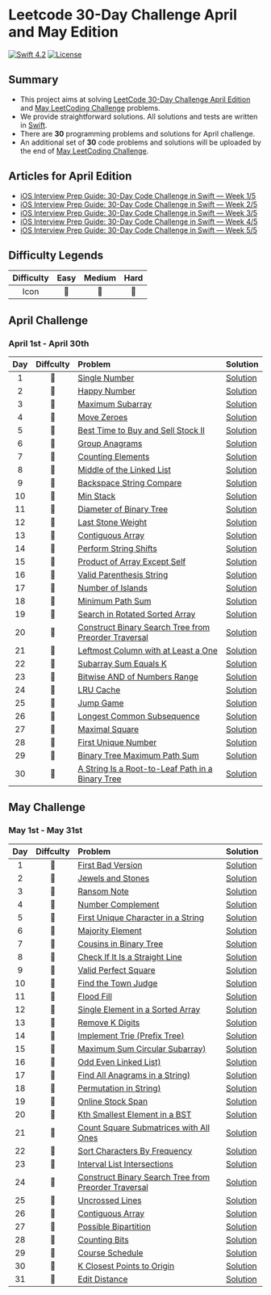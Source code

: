 # Leetcode 30-Day Challenge April and May Edition

[![Swift 4.2](https://img.shields.io/badge/Swift-5.0-orange.svg?style=flat)](https://developer.apple.com/swift/)  [![License](https://img.shields.io/github/license/mashape/apistatus.svg)](https://github.com/twho/LeetCode-Swift/blob/master/LICENSE)

## Summary
- This project aims at solving [LeetCode 30-Day Challenge April Edition](https://leetcode.com/explore/featured/card/30-day-leetcoding-challenge/) and [May LeetCoding Challenge](https://leetcode.com/explore/featured/card/may-leetcoding-challenge/)  problems. 
- We provide straightforward solutions. All solutions and tests are written in [Swift](https://developer.apple.com/swift/).
- There are **30** programming problems and solutions for April challenge. 
- An  additional set of **30** code problems and solutions will be uploaded by the end of [May LeetCoding Challenge](https://leetcode.com/explore/featured/card/may-leetcoding-challenge/).

## Articles for April Edition
- [iOS Interview Prep Guide: 30-Day Code Challenge in Swift — Week 1/5](https://medium.com/@twho/ios-interview-prep-guide-30-day-code-challenge-in-swift-week-1-5-7198c6a1477a)
- [iOS Interview Prep Guide: 30-Day Code Challenge in Swift — Week 2/5](https://medium.com/@twho/ios-interview-prep-guide-30-day-code-challenge-in-swift-week-2-5-f8d14df99179)
- [iOS Interview Prep Guide: 30-Day Code Challenge in Swift — Week 3/5](https://medium.com/@twho/ios-interview-prep-guide-30-day-code-challenge-in-swift-week-3-5-463f9bb8c4f5)
- [iOS Interview Prep Guide: 30-Day Code Challenge in Swift — Week 4/5](https://medium.com/@twho/ios-interview-prep-guide-30-day-code-challenge-in-swift-week-4-5-647f6050e869)
- [iOS Interview Prep Guide: 30-Day Code Challenge in Swift — Week 5/5](https://medium.com/swlh/ios-interview-prep-guide-30-day-code-challenge-in-swift-week-5-5-d093e2cd4217)

## Difficulty Legends
| Difficulty | Easy | Medium | Hard |
|:--: | :--: | :--: |  :--: |
| Icon | 📗 | 📙 | 📕 |

## April Challenge
### April 1st - April 30th
| Day | Diffculty | Problem | Solution |
|:--:| :--: | :-- | -- |
| 1 |📗|[Single Number](https://leetcode.com/problems/single-number/) | [Solution](https://github.com/twho/leetcode-30-day-challenge-swift/blob/master/LeetCodeChallenge/LeetCodeChallenge/AprilWeek1/AprilSolDay1.swift)|
| 2 |📗| [Happy Number](https://leetcode.com/problems/happy-number/) | [Solution](https://github.com/twho/leetcode-30-day-challenge-swift/blob/master/LeetCodeChallenge/LeetCodeChallenge/AprilWeek1/AprilSolDay2.swift)|
| 3 |📗| [Maximum Subarray](https://leetcode.com/problems/maximum-subarray/) | [Solution](https://github.com/twho/leetcode-30-day-challenge-swift/blob/master/LeetCodeChallenge/LeetCodeChallenge/AprilWeek1/AprilSolDay3.swift)|
| 4 |📗| [Move Zeroes](https://leetcode.com/problems/move-zeroes/) | [Solution](https://github.com/twho/leetcode-30-day-challenge-swift/blob/master/LeetCodeChallenge/LeetCodeChallenge/AprilWeek1/AprilSolDay4.swift)|
| 5 |📗| [Best Time to Buy and Sell Stock II](https://leetcode.com/problems/best-time-to-buy-and-sell-stock-ii/) | [Solution](https://github.com/twho/leetcode-30-day-challenge-swift/blob/master/LeetCodeChallenge/LeetCodeChallenge/AprilWeek1/AprilSolDay5.swift)|
| 6 |📙| [Group Anagrams](https://leetcode.com/problems/group-anagrams/) | [Solution](https://github.com/twho/leetcode-30-day-challenge-swift/blob/master/LeetCodeChallenge/LeetCodeChallenge/AprilWeek1/AprilSolDay6.swift)|
| 7 |📗| [Counting Elements](https://leetcode.com/explore/featured/card/30-day-leetcoding-challenge/528/AprilWeek-1/3289/) | [Solution](https://github.com/twho/leetcode-30-day-challenge-swift/blob/master/LeetCodeChallenge/LeetCodeChallenge/AprilWeek1/AprilSolDay7.swift)|
| 8 |📗| [Middle of the Linked List](https://leetcode.com/problems/middle-of-the-linked-list/) | [Solution](https://github.com/twho/leetcode-30-day-challenge-swift/blob/master/LeetCodeChallenge/LeetCodeChallenge/AprilWeek2/AprilSolDay8.swift)|
| 9 |📗| [Backspace String Compare](https://leetcode.com/problems/backspace-string-compare/) | [Solution](https://github.com/twho/leetcode-30-day-challenge-swift/blob/master/LeetCodeChallenge/LeetCodeChallenge/AprilWeek2/AprilSolDay9.swift)|
| 10 |📗| [Min Stack](https://leetcode.com/problems/min-stack/) | [Solution](https://github.com/twho/leetcode-30-day-challenge-swift/blob/master/LeetCodeChallenge/LeetCodeChallenge/AprilWeek2/AprilSolDay10.swift)|
| 11 |📗| [Diameter of Binary Tree](https://leetcode.com/problems/diameter-of-binary-tree/) | [Solution](https://github.com/twho/leetcode-30-day-challenge-swift/blob/master/LeetCodeChallenge/LeetCodeChallenge/AprilWeek2/AprilSolDay11.swift)|
| 12 |📗| [Last Stone Weight](https://leetcode.com/problems/last-stone-weight/) | [Solution](https://github.com/twho/leetcode-30-day-challenge-swift/blob/master/LeetCodeChallenge/LeetCodeChallenge/AprilWeek2/AprilSolDay12.swift)|
| 13 |📙| [Contiguous Array](https://leetcode.com/problems/contiguous-array/) | [Solution](https://github.com/twho/leetcode-30-day-challenge-swift/blob/master/LeetCodeChallenge/LeetCodeChallenge/AprilWeek2/AprilSolDay13.swift)|
| 14 |📗| [Perform String Shifts](https://leetcode.com/explore/featured/card/30-day-leetcoding-challenge/529/AprilWeek-2/3299/) | [Solution](https://github.com/twho/leetcode-30-day-challenge-swift/blob/master/LeetCodeChallenge/LeetCodeChallenge/AprilWeek2/AprilSolDay14.swift)|
| 15 |📙| [Product of Array Except Self](https://leetcode.com/problems/product-of-array-except-self/) | [Solution](https://github.com/twho/leetcode-30-day-challenge-swift/blob/master/LeetCodeChallenge/LeetCodeChallenge/AprilWeek3/AprilSolDay15.swift)|
| 16 |📙| [Valid Parenthesis String](https://leetcode.com/problems/valid-parenthesis-string/) | [Solution](https://github.com/twho/leetcode-30-day-challenge-swift/blob/master/LeetCodeChallenge/LeetCodeChallenge/AprilWeek3/AprilSolDay16.swift)|
| 17 |📙| [Number of Islands](https://leetcode.com/problems/number-of-islands/) | [Solution](https://github.com/twho/leetcode-30-day-challenge-swift/blob/master/LeetCodeChallenge/LeetCodeChallenge/AprilWeek3/AprilSolDay17.swift)|
| 18 |📙| [Minimum Path Sum](https://leetcode.com/problems/minimum-path-sum/) | [Solution](https://github.com/twho/leetcode-30-day-challenge-swift/blob/master/LeetCodeChallenge/LeetCodeChallenge/AprilWeek3/AprilSolDay18.swift)|
| 19 |📙| [Search in Rotated Sorted Array](https://leetcode.com/problems/search-in-rotated-sorted-array/) | [Solution](https://github.com/twho/leetcode-30-day-challenge-swift/blob/master/LeetCodeChallenge/LeetCodeChallenge/AprilWeek3/AprilSolDay19.swift)|
| 20 |📙| [Construct Binary Search Tree from Preorder Traversal](https://leetcode.com/problems/construct-binary-search-tree-from-preorder-traversal/) | [Solution](https://github.com/twho/leetcode-30-day-challenge-swift/blob/master/LeetCodeChallenge/LeetCodeChallenge/AprilWeek3/AprilSolDay20.swift)|
| 21 |📙| [Leftmost Column with at Least a One](https://leetcode.com/explore/featured/card/30-day-leetcoding-challenge/530/AprilWeek-3/3306/) | [Solution](https://github.com/twho/leetcode-30-day-challenge-swift/blob/master/LeetCodeChallenge/LeetCodeChallenge/AprilWeek3/AprilSolDay21.swift)|
| 22 |📙| [Subarray Sum Equals K](https://leetcode.com/problems/subarray-sum-equals-k/) | [Solution](https://github.com/twho/leetcode-30-day-challenge-swift/blob/master/LeetCodeChallenge/LeetCodeChallenge/AprilWeek4/AprilSolDay22.swift)|
| 23 |📙| [Bitwise AND of Numbers Range](https://leetcode.com/problems/bitwise-and-of-numbers-range/) | [Solution](https://github.com/twho/leetcode-30-day-challenge-swift/blob/master/LeetCodeChallenge/LeetCodeChallenge/AprilWeek4/AprilSolDay23.swift)|
| 24 |📙| [LRU Cache](https://leetcode.com/problems/lru-cache/) | [Solution](https://github.com/twho/leetcode-30-day-challenge-swift/blob/master/LeetCodeChallenge/LeetCodeChallenge/AprilWeek4/AprilSolDay24.swift)|
| 25 |📙| [Jump Game](https://leetcode.com/problems/jump-game/) | [Solution](https://github.com/twho/leetcode-30-day-challenge-swift/blob/master/LeetCodeChallenge/LeetCodeChallenge/AprilWeek4/AprilSolDay25.swift)|
| 26 |📙| [Longest Common Subsequence](https://leetcode.com/problems/longest-common-subsequence/) | [Solution](https://github.com/twho/leetcode-30-day-challenge-swift/blob/master/LeetCodeChallenge/LeetCodeChallenge/AprilWeek4/AprilSolDay26.swift)|
| 27 |📙| [Maximal Square](https://leetcode.com/problems/maximal-square/) | [Solution](https://github.com/twho/leetcode-30-day-challenge-swift/blob/master/LeetCodeChallenge/LeetCodeChallenge/AprilWeek4/AprilSolDay27.swift)|
| 28 |📙| [First Unique Number](https://leetcode.com/explore/featured/card/30-day-leetcoding-challenge/531/week-4/3313/) | [Solution](https://github.com/twho/leetcode-30-day-challenge-swift/blob/master/LeetCodeChallenge/LeetCodeChallenge/AprilWeek4/AprilSolDay28.swift)|
| 29 |📕| [Binary Tree Maximum Path Sum](https://leetcode.com/problems/binary-tree-maximum-path-sum/) | [Solution](https://github.com/twho/leetcode-30-day-challenge-swift/blob/master/LeetCodeChallenge/LeetCodeChallenge/AprilWeek5/AprilSolDay29.swift)|
| 30 |📙| [A String Is a Root-to-Leaf Path in a Binary Tree](https://thefellowprogrammer.blogspot.com/2020/04/check-if-string-is-valid-sequence-from.html) | [Solution](https://github.com/twho/leetcode-30-day-challenge-swift/blob/master/LeetCodeChallenge/LeetCodeChallenge/AprilWeek5/AprilSolDay30.swift)|

## May Challenge
### May 1st - May 31st
| Day | Diffculty | Problem | Solution |
|:--:| :--: | :-- | -- |
| 1 |📗|[First Bad Version](https://leetcode.com/problems/first-bad-version/) | [Solution](https://github.com/twho/leetcode-30-day-challenge-swift/blob/master/LeetCodeChallenge/LeetCodeChallenge/MayWeek1/MaySolDay1.swift)|
| 2 |📗|[Jewels and Stones](https://leetcode.com/problems/jewels-and-stones/) | [Solution](https://github.com/twho/leetcode-30-day-challenge-swift/blob/master/LeetCodeChallenge/LeetCodeChallenge/MayWeek1/MaySolDay2.swift)|
| 3 |📗|[Ransom Note](https://leetcode.com/problems/ransom-note/) | [Solution](https://github.com/twho/leetcode-30-day-challenge-swift/blob/master/LeetCodeChallenge/LeetCodeChallenge/MayWeek1/MaySolDay4.swift)|
| 4 |📗|[Number Complement](https://leetcode.com/problems/number-complement/) | [Solution](https://github.com/twho/leetcode-30-day-challenge-swift/blob/master/LeetCodeChallenge/LeetCodeChallenge/MayWeek1/MaySolDay4.swift)|
| 5 |📗|[First Unique Character in a String](https://leetcode.com/problems/first-unique-character-in-a-string/) | [Solution](https://github.com/twho/leetcode-30-day-challenge-swift/blob/master/LeetCodeChallenge/LeetCodeChallenge/MayWeek1/MaySolDay5.swift)|
| 6 |📗|[Majority Element](https://leetcode.com/problems/majority-element/) | [Solution](https://github.com/twho/leetcode-30-day-challenge-swift/blob/master/LeetCodeChallenge/LeetCodeChallenge/MayWeek1/MaySolDay6.swift)|
| 7 |📗|[Cousins in Binary Tree](https://leetcode.com/problems/cousins-in-binary-tree/) | [Solution](https://github.com/twho/leetcode-30-day-challenge-swift/blob/master/LeetCodeChallenge/LeetCodeChallenge/MayWeek1/MaySolDay7.swift)|
| 8 |📗|[Check If It Is a Straight Line](https://leetcode.com/problems/check-if-it-is-a-straight-line/) | [Solution](https://github.com/twho/leetcode-30-day-challenge-swift/blob/master/LeetCodeChallenge/LeetCodeChallenge/MayWeek2/MaySolDay8.swift)|
| 9 |📗|[Valid Perfect Square](https://leetcode.com/problems/valid-perfect-square/) | [Solution](https://github.com/twho/leetcode-30-day-challenge-swift/blob/master/LeetCodeChallenge/LeetCodeChallenge/MayWeek2/MaySolDay9.swift)|
| 10 |📗|[Find the Town Judge](https://leetcode.com/problems/find-the-town-judge/) | [Solution](https://github.com/twho/leetcode-30-day-challenge-swift/blob/master/LeetCodeChallenge/LeetCodeChallenge/MayWeek2/MaySolDay10.swift)|
| 11 |📗|[Flood Fill](https://leetcode.com/problems/flood-fill/) | [Solution](https://github.com/twho/leetcode-30-day-challenge-swift/blob/master/LeetCodeChallenge/LeetCodeChallenge/MayWeek2/MaySolDay11.swift)|
| 12 |📙|[Single Element in a Sorted Array](https://leetcode.com/problems/single-element-in-a-sorted-array/) | [Solution](https://github.com/twho/leetcode-30-day-challenge-swift/blob/master/LeetCodeChallenge/LeetCodeChallenge/MayWeek2/MaySolDay12.swift)|
| 13 |📙|[Remove K Digits](https://leetcode.com/problems/remove-k-digits/) | [Solution](https://github.com/twho/leetcode-30-day-challenge-swift/blob/master/LeetCodeChallenge/LeetCodeChallenge/MayWeek2/MaySolDay13.swift)|
| 14 |📙|[Implement Trie (Prefix Tree)](https://leetcode.com/problems/implement-trie-prefix-tree/) | [Solution](https://github.com/twho/leetcode-30-day-challenge-swift/blob/master/LeetCodeChallenge/LeetCodeChallenge/MayWeek2/MaySolDay14.swift)|
| 15 |📙|[Maximum Sum Circular Subarray)](https://leetcode.com/problems/maximum-sum-circular-subarray/) | [Solution](https://github.com/twho/leetcode-30-day-challenge-swift/blob/master/LeetCodeChallenge/LeetCodeChallenge/MayWeek3/MaySolDay15.swift)|
| 16 |📙|[Odd Even Linked List)](https://leetcode.com/problems/odd-even-linked-list/) | [Solution](https://github.com/twho/leetcode-30-day-challenge-swift/blob/master/LeetCodeChallenge/LeetCodeChallenge/MayWeek3/MaySolDay16.swift)|
| 17 |📙|[Find All Anagrams in a String)](https://leetcode.com/problems/find-all-anagrams-in-a-string/) | [Solution](https://github.com/twho/leetcode-30-day-challenge-swift/blob/master/LeetCodeChallenge/LeetCodeChallenge/MayWeek3/MaySolDay17.swift)|
| 18 |📙|[Permutation in String)](https://leetcode.com/problems/permutation-in-string/) | [Solution](https://github.com/twho/leetcode-30-day-challenge-swift/blob/master/LeetCodeChallenge/LeetCodeChallenge/MayWeek3/MaySolDay18.swift)|
| 19 |📙|[Online Stock Span](https://leetcode.com/problems/online-stock-span/) | [Solution](https://github.com/twho/leetcode-30-day-challenge-swift/blob/master/LeetCodeChallenge/LeetCodeChallenge/MayWeek3/MaySolDay19.swift)|
| 20 |📙|[Kth Smallest Element in a BST](https://leetcode.com/problems/kth-smallest-element-in-a-bst/) | [Solution](https://github.com/twho/leetcode-30-day-challenge-swift/blob/master/LeetCodeChallenge/LeetCodeChallenge/MayWeek3/MaySolDay20.swift)|
| 21 |📙|[Count Square Submatrices with All Ones](https://leetcode.com/problems/count-square-submatrices-with-all-ones/) | [Solution](https://github.com/twho/leetcode-30-day-challenge-swift/blob/master/LeetCodeChallenge/LeetCodeChallenge/MayWeek3/MaySolDay21.swift)|
| 22 |📙|[Sort Characters By Frequency](https://leetcode.com/problems/sort-characters-by-frequency/) | [Solution](https://github.com/twho/leetcode-30-day-challenge-swift/blob/master/LeetCodeChallenge/LeetCodeChallenge/MayWeek4/MaySolDay22.swift)|
| 23 |📙|[Interval List Intersections](https://leetcode.com/problems/interval-list-intersections/) | [Solution](https://github.com/twho/leetcode-30-day-challenge-swift/blob/master/LeetCodeChallenge/LeetCodeChallenge/MayWeek4/MaySolDay23.swift)|
| 24 |📙|[Construct Binary Search Tree from Preorder Traversal](https://leetcode.com/problems/construct-binary-search-tree-from-preorder-traversal/) | [Solution](https://github.com/twho/leetcode-30-day-challenge-swift/blob/master/LeetCodeChallenge/LeetCodeChallenge/MayWeek4/MaySolDay24.swift)|
| 25 |📙|[Uncrossed Lines](https://leetcode.com/problems/uncrossed-lines/) | [Solution](https://github.com/twho/leetcode-30-day-challenge-swift/blob/master/LeetCodeChallenge/LeetCodeChallenge/MayWeek4/MaySolDay25.swift)|
| 26 |📙|[Contiguous Array](https://leetcode.com/problems/contiguous-array/) | [Solution](https://github.com/twho/leetcode-30-day-challenge-swift/blob/master/LeetCodeChallenge/LeetCodeChallenge/MayWeek4/MaySolDay26.swift)|
| 27 |📙|[Possible Bipartition](https://leetcode.com/problems/possible-bipartition/) | [Solution](https://github.com/twho/leetcode-30-day-challenge-swift/blob/master/LeetCodeChallenge/LeetCodeChallenge/MayWeek4/MaySolDay27.swift)|
| 28 |📙|[Counting Bits](https://leetcode.com/problems/counting-bits/) | [Solution](https://github.com/twho/leetcode-30-day-challenge-swift/blob/master/LeetCodeChallenge/LeetCodeChallenge/MayWeek4/MaySolDay28.swift)|
| 29 |📙|[Course Schedule](https://leetcode.com/problems/course-schedule/) | [Solution](https://github.com/twho/leetcode-30-day-challenge-swift/blob/master/LeetCodeChallenge/LeetCodeChallenge/MayWeek5/MaySolDay29.swift)|
| 30 |📙|[K Closest Points to Origin](https://leetcode.com/problems/k-closest-points-to-origin/) | [Solution](https://github.com/twho/leetcode-30-day-challenge-swift/blob/master/LeetCodeChallenge/LeetCodeChallenge/MayWeek5/MaySolDay30.swift)|
| 31 |📙|[Edit Distance](https://leetcode.com/problems/edit-distance/) | [Solution](https://github.com/twho/leetcode-30-day-challenge-swift/blob/master/LeetCodeChallenge/LeetCodeChallenge/MayWeek5/MaySolDay31.swift)|
